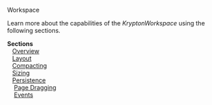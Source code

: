 Workspace

Learn more about the capabilities of the *KryptonWorkspace* using the following
sections.  
  
**Sections**  
   [Overview](topic113.md)  
   [Layout](topic114.md)  
   [Compacting](topic115.md)  
   [Sizing](topic116.md)  
   [Persistence](topic117.md)  
    [Page Dragging](topic118.md)  
    [Events](topic119.md)
